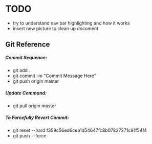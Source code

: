 TODO
====

- try to understand nav bar highlighting and how it works
- insert new picture to clean up document



Git Reference
-------------

##### Commit Sequence:

- git add .
- git commit -m "Commit Message Here"
- git push origin master


##### Update Command:

- git pull origin master

##### To Forcefully Revert Commit:

- git reset --hard f359c56ed6cea1d54647fc8b07827271c91f54f4
- git push --force
